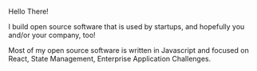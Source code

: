 Hello There!

I build open source software that is used by startups, and hopefully you and/or your company, too!

Most of my open source software is written in Javascript and focused on React, State Management, Enterprise Application Challenges.
